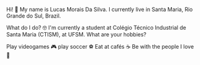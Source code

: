 Hi! 👋
My name is Lucas Morais Da Silva. 
I currently live in Santa Maria, Rio Grande do Sul, Brazil.

What do I do? 🤓
I'm currently a student at Colégio Técnico Industrial de Santa Maria (CTISM), at UFSM.
What are your hobbies? 

Play videogames 🎮
play soccer ⚽
Eat at cafés ☕
Be with the people I love 💑
